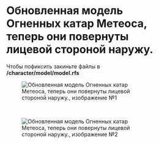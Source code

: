 <figure data-done="1" data-mode="0" data-type="101">
<h1>Обновленная модель Огненных катар Метеоса, теперь они повернуты лицевой стороной наружу.</h1>

<p>Чтобы пофиксить закиньте файлы в <strong>/character/model/model.rfs</strong></p>

<figure data-done="1" data-mode="0" data-type="101">
<p><img alt="Обновленная модель Огненных катар Метеоса, теперь они повернуты лицевой стороной наружу., изображение №1" data-baseurl="" src="https://sun9-25.userapi.com/impg/9nxzu0KPPx_nZZYSI7O0BCB14eKkS0_u-6V-bg/0LtZJFPn2GM.jpg?size=671x792&amp;quality=96&amp;sign=6b18bca4a689bfb03ea27b3383a5d394&amp;type=album" /></p>

<figcaption data-captions="[&quot;&quot;]">&nbsp;</figcaption>
</figure>

<figure data-done="1" data-mode="0" data-type="101">
<p><img alt="Обновленная модель Огненных катар Метеоса, теперь они повернуты лицевой стороной наружу., изображение №2" data-baseurl="" src="https://sun9-1.userapi.com/impg/rZ8kLJlpsgFNfePEqYE2iKAR9RiruFZ4_f4vQg/nGoxmyzViLo.jpg?size=673x579&amp;quality=96&amp;sign=a241cc5a3a3ec693a030e8ba67e73a17&amp;type=album" /></p>
</figure>
</figure>

<figure data-done="1" data-mode="0" data-type="101">
<figcaption data-captions="[&quot;Жестокий Берсерк (Cruel Versurker)&quot;]">
<p>&nbsp;</p>
</figcaption>
</figure>
